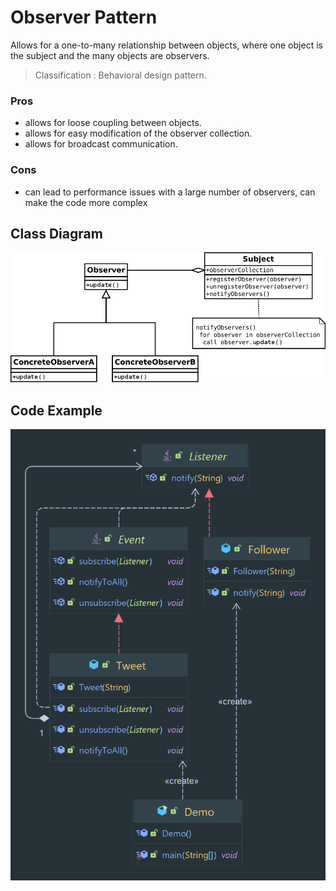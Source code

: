 # Observer Pattern

Allows for a one-to-many relationship between objects, where one object is the subject and the many objects are
observers.

> Classification : Behavioral design pattern.

### Pros

* allows for loose coupling between objects.
* allows for easy modification of the observer collection.
* allows for broadcast communication.

### Cons

* can lead to performance issues with a large number of observers, can make the code more complex

## Class Diagram

![img.png](../../../images/observer-template.png)

## Code Example

![observer pattern](../../../images/observer.png)
